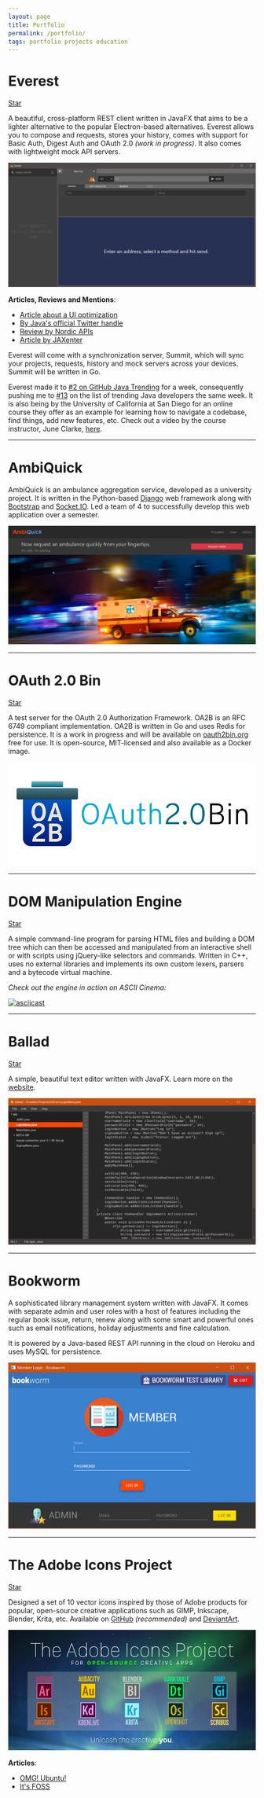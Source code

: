 ```yaml
---
layout: page
title: Portfolio
permalink: /portfolio/
tags: portfolio projects education
---
```


# Everest 
<a class="github-button" href="https://github.com/RohitAwate/Everest" data-size="large" data-show-count="true" aria-label="Star RohitAwate/Everest on GitHub">Star</a>

A beautiful, cross-platform REST client written in JavaFX that aims to be a lighter alternative to the popular Electron-based alternatives.
Everest allows you to compose and requests, stores your history, comes with support for Basic Auth, Digest Auth and OAuth 2.0 _(work in progress)_. It also comes with lightweight mock API servers.

![everest](/images/portfolio/everest.png)

**Articles, Reviews and Mentions**:
- [Article about a UI optimization](/2018/09/19/everest-state-switching)
- [By Java's official Twitter handle](https://twitter.com/java/status/1070730841079336960)
- [Review by Nordic APIs](https://nordicapis.com/review-of-everest-api-testing-tool/)
- [Article by JAXenter](https://jaxenter.com/everest-rest-api-testing-client-javafx-152796.html)

Everest will come with a synchronization server, Summit, which will sync your projects, requests, history and mock servers across your devices.
Summit will be written in Go.

Everest made it to [#2 on GitHub Java Trending](/images/portfolio/everest_rank2.jpg) for a week, consequently pushing me to [#13](/images/portfolio/rohit_rank13.jpg) on the list of trending Java developers the same week. It is also being by the University of California at San Diego for an online course they offer as an example for learning how to navigate a codebase, find things, add new features, etc. Check out a video by the course instructor, June Clarke, [here](https://www.youtube.com/watch?v=3BzOA3sCD8Q).

---

# AmbiQuick

AmbiQuick is an ambulance aggregation service, developed as a university project. It is written in the Python-based [Django](https://www.djangoproject.com/) web framework along with [Bootstrap](https://getbootstrap.com/) and [Socket.IO](https://socket.io/). Led a team of 4 to successfully develop this web application over a semester.

![ambiquick](/images/portfolio/ambiquick.jpg)

---

# OAuth 2.0 Bin
<a class="github-button" href="https://github.com/RohitAwate/OAuth2Bin" data-size="large" data-show-count="true" aria-label="Star RohitAwate/OAuth2Bin on GitHub">Star</a>

A test server for the OAuth 2.0 Authorization Framework. OA2B is an RFC 6749 compliant implementation. OA2B is written in Go and uses Redis for persistence. It is a work in progress and will be available on [oauth2bin.org](https://oauth2bin.org) free for use. It is open-source, MIT-licensed and also available as a Docker image.

![oa2b](/images/portfolio/oa2b.png/)

---

# DOM Manipulation Engine
<a class="github-button" href="https://github.com/RohitAwate/DOMEngine" data-size="large" data-show-count="true" aria-label="Star RohitAwate/DOMEngine on GitHub">Star</a>

A simple command-line program for parsing HTML files and building a DOM tree which can then be accessed and manipulated from an interactive shell or with scripts using jQuery-like selectors and commands. Written in C++, uses no external libraries and implements its own custom lexers, parsers and a bytecode virtual machine.

_Check out the engine in action on ASCII Cinema:_

[![asciicast](https://asciinema.org/a/227230.svg)](https://asciinema.org/a/227230)

---

# Ballad
<a class="github-button" href="https://github.com/RohitAwate/Ballad" data-size="large" data-show-count="true" aria-label="Star RohitAwate/Ballad on GitHub">Star</a>

A simple, beautiful text editor written with JavaFX. Learn more on the [website](https://rohitawate.github.io/Ballad).

![ballad](/images/portfolio/ballad.png)

---

# Bookworm

A sophisticated library management system written with JavaFX. It comes with separate admin and user roles with a host of features including the regular book issue, return, renew along with some smart and powerful ones such as email notifications, holiday adjustments and fine calculation. 

It is powered by a Java-based REST API running in the cloud on Heroku and uses MySQL for persistence.

![bookworm](/images/portfolio/bookworm.png)

---

# The Adobe Icons Project
<a class="github-button" href="https://github.com/RohitAwate/AdobeIcons" data-size="large" data-show-count="true" aria-label="Star RohitAwate/AdobeIcons on GitHub">Star</a>

Designed a set of 10 vector icons inspired by those of Adobe products for popular, open-source creative applications such as GIMP, Inkscape, Blender, Krita, etc. Available on [GitHub](https://github.com/RohitAwate/AdobeIcons) _(recommended)_ and [DeviantArt](https://www.deviantart.com/rohitawate/art/The-Adobe-Icons-Project-600489814).

![adobe-icons](/images/portfolio/adobe-icons.jpg)

**Articles**:
- [OMG! Ubuntu!](https://www.omgubuntu.co.uk/2016/07/adobe-style-icons-10-open-source-creative-apps)
- [It's FOSS](https://www.omgubuntu.co.uk/2016/07/adobe-style-icons-10-open-source-creative-apps)

<script async defer src="https://buttons.github.io/buttons.js"></script>